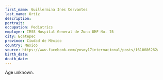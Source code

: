 ```yaml
---
first_name: Guillermina Inés Cervantes
last_name: Ortíz
description: 
portrait: 
occupation: Pediatrics
employer: IMSS Hospital General de Zona UMF No. 76
city: Ecatepec
province: Ciudad de México
country: Mexico
source: https://www.facebook.com/yosoy17internacional/posts/1610086262474869
birth_date: 
death_date: 
---
```


Age unknown.